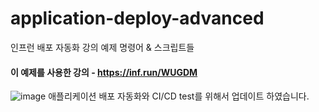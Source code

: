 # application-deploy-advanced
인프런 배포 자동화 강의 예제 명령어 & 스크립트들

#### 이 예제를 사용한 강의 - https://inf.run/WUGDM
![image](https://github.com/lleellee0/application-deploy-advanced/assets/14347593/96691c72-a4d7-4dec-ab1c-1d0d4859fdcb)
애플리케이션 배포 자동화와 CI/CD
test를 위해서 업데이트 하였습니다.
